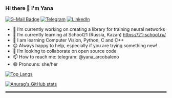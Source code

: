 ### Hi there 👋 I'm Yana
[![G-Mail Badge](https://img.shields.io/badge/Gmail-D14836?style=for-the-badge&logo=gmail&logoColor=white)](mailto://lisyatnizza@gmail.com)
[![Telegram](https://img.shields.io/badge/Telegram-2CA5E0?style=for-the-badge&logo=telegram&logoColor=white)](https://t.me/yana_arcobaleno)
[![LinkedIn](https://img.shields.io/badge/linkedin-%230077B5.svg?style=for-the-badge&logo=linkedin&logoColor=white)](https://www.linkedin.com/in/yana-lysova)
- 🔭 I’m currently working on creating a library for training neural networks
- 🌱 I’m currently learning at School21 (Russia, Kazan) https://21-school.ru/
- 🐍 I am learning Computer Vision, Python, C and C++
- 😊 Always happy to help, especially if you are trying something new!
- 💞️ I’m looking to collaborate on open source code
- 📫 How to reach me: telegram: @yana_arcobaleno
- 😄 Pronouns: she/her


[![Top Langs](https://github-readme-stats.vercel.app/api/top-langs/?username=venera111&exclude_repo=sql,statistics,customer_churn,tariff_analysis,research_on_the_reliability_of_borrowers,research_on_apartment_listings,rate_recommendation)](https://github.com/anuraghazra/github-readme-stats)


[![Anurag's GitHub stats](https://github-readme-stats.vercel.app/api?username=venera111&theme=material-palenight&show_icons=true)](https://github.com/anuraghazra/github-readme-stats)  
<hr style="border:2px solid gray"> </hr>

